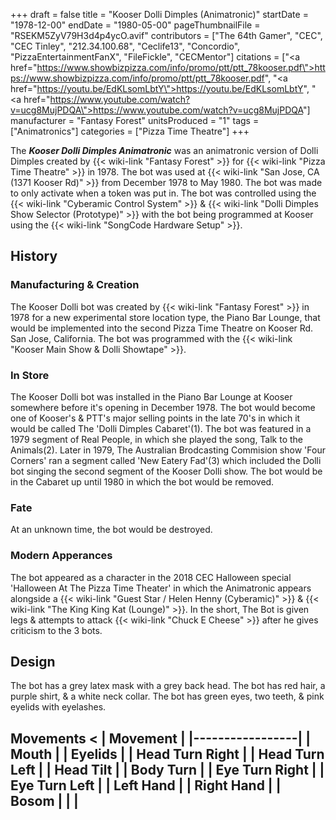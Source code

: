 +++
draft = false
title = "Kooser Dolli Dimples (Animatronic)"
startDate = "1978-12-00"
endDate = "1980-05-00"
pageThumbnailFile = "RSEKM5ZyV79H3d4p4ycO.avif"
contributors = ["The 64th Gamer", "CEC", "CEC Tinley", "212.34.100.68", "Ceclife13", "Concordio", "PizzaEntertainmentFanX", "FileFickle", "CECMentor"]
citations = ["<a href=\"https://www.showbizpizza.com/info/promo/ptt/ptt_78kooser.pdf\">https://www.showbizpizza.com/info/promo/ptt/ptt_78kooser.pdf</a>", "<a href=\"https://youtu.be/EdKLsomLbtY\">https://youtu.be/EdKLsomLbtY</a>", "<a href=\"https://www.youtube.com/watch?v=ucg8MujPDQA\">https://www.youtube.com/watch?v=ucg8MujPDQA</a>"]
manufacturer = "Fantasy Forest"
unitsProduced = "1"
tags = ["Animatronics"]
categories = ["Pizza Time Theatre"]
+++

The ***Kooser Dolli Dimples Animatronic*** was an animatronic version of Dolli Dimples created by {{< wiki-link "Fantasy Forest" >}} for {{< wiki-link "Pizza Time Theatre" >}} in 1978. The bot was used at {{< wiki-link "San Jose, CA (1371 Kooser Rd)" >}} from December 1978 to May 1980. The bot was made to only activate when a token was put in. The bot was controlled using the {{< wiki-link "Cyberamic Control System" >}} &amp; {{< wiki-link "Dolli Dimples Show Selector (Prototype)" >}} with the bot being programmed at Kooser using the {{< wiki-link "SongCode Hardware Setup" >}}.

## History

### Manufacturing &amp; Creation

The Kooser Dolli bot was created by {{< wiki-link "Fantasy Forest" >}} in 1978 for a new experimental store location type, the Piano Bar Lounge, that would be implemented into the second Pizza Time Theatre on Kooser Rd. San Jose, California. The bot was programmed with the {{< wiki-link "Kooser Main Show &amp; Dolli Showtape" >}}.

### In Store

The Kooser Dolli bot was installed in the Piano Bar Lounge at Kooser somewhere before it's opening in December 1978. The bot would become one of Kooser's &amp; PTT's major selling points in the late 70's in which it would be called The 'Dolli Dimples Cabaret'(1). The bot was featured in a 1979 segment of Real People, in which she played the song, Talk to the Animals(2). Later in 1979, The Australian Brodcasting Commision show 'Four Corners' ran a segment called 'New Eatery Fad'(3) which included the Dolli bot singing the second segment of the Kooser Dolli show. The bot would be in the Cabaret up until 1980 in which the bot would be removed.

### Fate

At an unknown time, the bot would be destroyed.

### Modern Apperances

The bot appeared as a character in the 2018 CEC Halloween special 'Halloween At The Pizza Time Theater' in which the Animatronic appears alongside a {{< wiki-link "Guest Star / Helen Henny (Cyberamic)" >}} &amp; {{< wiki-link "The King King Kat (Lounge)" >}}. In the short, The Bot is given legs &amp; attempts to attack {{< wiki-link "Chuck E Cheese" >}} after he gives criticism to the 3 bots.

## Design

The bot has a grey latex mask with a grey back head. The bot has red hair, a purple shirt, &amp; a white neck collar. The bot has green eyes, two teeth, &amp; pink eyelids with eyelashes.

## Movements < | Movement | |-----------------| | Mouth | | Eyelids | | Head Turn Right | | Head Turn Left | | Head Tilt | | Body Turn | | Eye Turn Right | | Eye Turn Left | | Left Hand | | Right Hand | | Bosom | | |